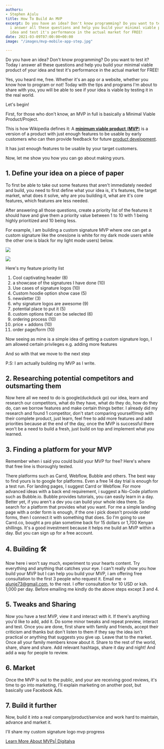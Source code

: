 ```yaml
---
authors:
- Stephen Ajulu
title: How To Build An MVP
excerpt: Do you have an idea? Don't know programming? Do you want to test it? Today
  i answer all these questions and help you build your minimal viable product of your
  idea and test it's performance in the actual market for FREE!
date: 2021-03-09T07:00:00+00:00
image: "/images/mvp-mobile-app-step.jpg"

---
```

Do you have an idea? Don't know programming? Do you want to test it? Today i answer all these questions and help you build your minimal viable product of your idea and test it's performance in the actual market for FREE!

Yes, you heard me, free. Whether it's an app or a website, whether you know how to program or not! Today with the tips and programs I'm about to share with you, you will be able to see if your idea is viable by testing it in the real world.

Let's begin!

First, for those who don't know, an MVP in full is basically a Minimal Viable Product/Project.

This is how Wikipedia defines it: A [**minimum viable product** (**MVP**)](https://en.wikipedia.org/wiki/Minimum_viable_product) is a version of a product with just enough features to be usable by early customers who can then provide feedback for future [product development](https://en.wikipedia.org/wiki/New_product_development "New product development").

It has just enough features to be usable by your target customers.

Now, let me show you how you can go about making yours.

## 1. Define your idea on a piece of paper

To first be able to take out some features that aren't immediately needed and build, you need to first define what your idea is, it's features, the target market, what does it solve, why are you building it, what are it's core features, which features are less needed. 

After answering all those questions, create a priority list of the features it should have and give them a priority value between 1 to 10 with 1 being highly prioritized and 10 being less.

For example, I am building a custom signature MVP where one can get a custom signature like the ones(one is white for my dark mode users while the other one is black for my light mode users) below.

![](/static/images/image.png)

![](/static/images/stephen-ajulu-signature-logo-black-thin-i-t-consultant-2.png)

Here's my feature priority list

 1. Cool captivating header (8)
 2. a showcase of the signatures I have done (10)
 3. Use cases of signature logos (10)
 4. Custom hoodie option show case (5)
 5. newsletter (3)
 6. why signature logos are awesome (9)
 7. potential place to put it (5)
 8. custom options that can be selected (6)
 9. ordering process (10)
10. price + addons (10)
11. order page/form (10)

Now seeing as mine is a simple idea of getting a custom signature logo, I am allowed certain privileges e.g. adding more features 

And so with that we move to the next step

P.S: I am actually building my MVP as I write.

## 2. Researching potential competitors and outsmarting them

Now here all we need to do is google(duckduck go) our idea, learn and research our competitors, what do they have, what do they do, how do they do, can we borrow features and make certain things better. I already did my research and found 1 competitor, don't start comparing yourself/mvp with their complete product, just learn, feel free to add more features and add priorities because at the end of the day, once the MVP is successful there won't be a need to build a fresh, just build on top and implement what you learned.

## 3. Finding a platform for your MVP

Remember when i said you could build your MVP for free? Here's where that free line is thoroughly tested.

There platforms such as Carrd, Webflow, Bubble and others. The best way to find yours is to google for platforms. Even a free 14 day trial is enough for a test run. For landing pages, I suggest Carrd or Webflow. For more advanced ideas with a back end requirement, i suggest a No-Code platform such as Bubble.io. Bubble provides tutorials, you can easily learn in a day. Better yet, if you aren't a dev you can build your whole idea there. So search for a platform that provides what you want. For me a simple landing page with a order form is enough, if the one i pick doesn't provide order forms, then I connect it with something that does. So I'm going to use Carrd.co, bought a pro plan sometime back for 15 dollars or 1,700 Kenyan shillings. It's a good investment because it helps me build an MVP within a day. But you can sign up for a free account.

## 4. Building 🛠

Now here i won't say much, experiment to your hearts content. Try everything and anything that catches your eye. I can't really show you how build your MVP but I can help you build your MVP, i am offering free consultation to the first 3 people who request it. Email me → alunje73@gmail.com, to the rest. I offer consultation for 10 USD or ksh. 1,000 per day. Before emailing me kindly do the above steps except 3 and 4.

## 5. Tweaks and Sharing

Now you have a test MVP, view it and interact with it. If there's anything you'd like to add, add it. Do some minor tweaks and repeat preview, interact and test. Once you are done, first share with family and friends, accept their criticism and thanks but don't listen to them if they say the idea isn't practical or anything that suggests you give up. Leave that to the market. Once all your family members know about it. Share to the rest of the world, share, share and share. Add relevant hashtags, share it day and night! And add a way for people to review.

## 6. Market

Once the MVP is out to the public, and your are receiving good reviews, it's time to go into marketing, I'll explain marketing on another post, but basically use Facebook Ads.

## 7. Build it further

Now, build it into a real company/product/service and work hard to maintain, advance and market it.

I'll share my custom signature logo mvp progress

[Learn More About MVPs| Digitalya](https://digitalya.co/blog/5-awesome-minimum-viable-product-examples/)

